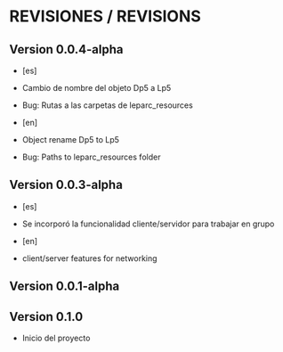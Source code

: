# REVISIONES / REVISIONS

## Version 0.0.4-alpha

- [es]
- Cambio de nombre del objeto Dp5 a Lp5
- Bug: Rutas a las carpetas de leparc_resources
  
- [en]
- Object rename Dp5 to Lp5
- Bug: Paths to leparc_resources folder
  
## Version 0.0.3-alpha

- [es]
- Se incorporó la funcionalidad cliente/servidor para trabajar en grupo
  
- [en]
- client/server features for networking

## Version 0.0.1-alpha

## Version 0.1.0

- Inicio del proyecto

